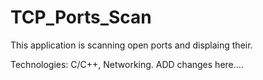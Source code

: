 # TCP_Ports_Scan

This application is scanning open ports and displaing their.

Technologies: C/C++, Networking.
ADD changes here....
